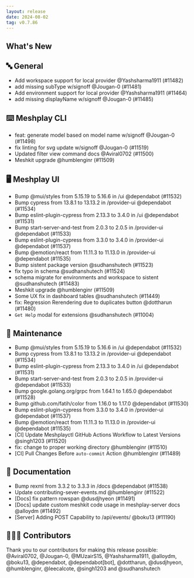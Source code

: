 ```yaml
---
layout: release
date: 2024-08-02
tag: v0.7.86
---
```


## What's New
## 🔤 General
-  Add workspace support for local provider @Yashsharma1911 (#11482)
- add missing subType w/signoff @Jougan-0 (#11481)
- Add environment support for local provider @Yashsharma1911 (#11464)
- add missing displayName w/signoff @Jougan-0 (#11485)

## ⌨️ Meshplay CLI

- feat: generate model based on model name w/signoff @Jougan-0 (#11498)
- fix linting for svg update w/signoff @Jougan-0 (#11519)
- Updated filter view command docs @Aviral0702 (#11500)
- Meshkit upgrade @humblenginr (#11509)

## 🖥 Meshplay UI

- Bump @mui/styles from 5.15.19 to 5.16.6 in /ui @dependabot (#11532)
- Bump cypress from 13.8.1 to 13.13.2 in /provider-ui @dependabot (#11534)
- Bump eslint-plugin-cypress from 2.13.3 to 3.4.0 in /ui @dependabot (#11531)
- Bump start-server-and-test from 2.0.3 to 2.0.5 in /provider-ui @dependabot (#11533)
- Bump eslint-plugin-cypress from 3.3.0 to 3.4.0 in /provider-ui @dependabot (#11537)
- Bump @emotion/react from 11.11.3 to 11.13.0 in /provider-ui @dependabot (#11535)
- Bump sistent package  version @sudhanshutech (#11523)
- fix typo in schema @sudhanshutech (#11524)
- schema migrate for environments and workspace to sistent @sudhanshutech (#11483)
- Meshkit upgrade @humblenginr (#11509)
- Some UX fix in dashboard tables @sudhanshutech (#11449)
- fix: Regression Rerendering due to duplicates button @dottharun (#11480)
- `Get Help` modal for extensions  @sudhanshutech (#11004)

## 🧰 Maintenance

- Bump @mui/styles from 5.15.19 to 5.16.6 in /ui @dependabot (#11532)
- Bump cypress from 13.8.1 to 13.13.2 in /provider-ui @dependabot (#11534)
- Bump eslint-plugin-cypress from 2.13.3 to 3.4.0 in /ui @dependabot (#11531)
- Bump start-server-and-test from 2.0.3 to 2.0.5 in /provider-ui @dependabot (#11533)
- Bump google.golang.org/grpc from 1.64.1 to 1.65.0 @dependabot (#11528)
- Bump github.com/fatih/color from 1.16.0 to 1.17.0 @dependabot (#11530)
- Bump eslint-plugin-cypress from 3.3.0 to 3.4.0 in /provider-ui @dependabot (#11537)
- Bump @emotion/react from 11.11.3 to 11.13.0 in /provider-ui @dependabot (#11535)
- [CI] Update Meshplayctl GitHub Actions Workflow to Latest Versions @singh1203 (#11520)
- fix: change to proper working directory @humblenginr (#11510)
- [CI] Pull Changes Before `auto-commit` Action  @humblenginr (#11489)

## 📖 Documentation

- Bump rexml from 3.3.2 to 3.3.3 in /docs @dependabot (#11538)
- Update contributing-sever-events.md @humblenginr (#11522)
- [Docs] fix pattern rowspan @dusdjhyeon (#11491)
- [Docs] update custom meshkit code usage in meshplay-server docs @alloydm (#11492)
- [Server] Adding POST Capability to /api/events/ @boku13 (#11190)

## 👨🏽‍💻 Contributors

Thank you to our contributors for making this release possible:
@Aviral0702, @Jougan-0, @MUzairS15, @Yashsharma1911, @alloydm, @boku13, @dependabot, @dependabot[bot], @dottharun, @dusdjhyeon, @humblenginr, @leecalcote, @singh1203 and @sudhanshutech
